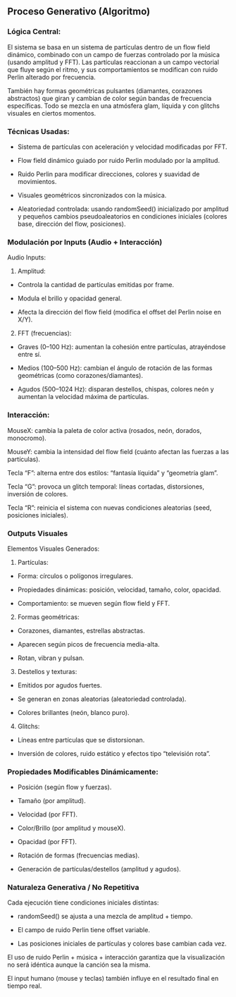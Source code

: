 ## Proceso Generativo (Algoritmo)
### Lógica Central:

El sistema se basa en un sistema de partículas dentro de un flow field dinámico, combinado con un campo de fuerzas controlado por la música (usando amplitud y FFT). Las partículas reaccionan a un campo vectorial que fluye según el ritmo, y sus comportamientos se modifican con ruido Perlin alterado por frecuencia.

También hay formas geométricas pulsantes (diamantes, corazones abstractos) que giran y cambian de color según bandas de frecuencia específicas. Todo se mezcla en una atmósfera glam, líquida y con glitchs visuales en ciertos momentos.

### Técnicas Usadas:

* Sistema de partículas con aceleración y velocidad modificadas por FFT.

* Flow field dinámico guiado por ruido Perlin modulado por la amplitud.

* Ruido Perlin para modificar direcciones, colores y suavidad de movimientos.

* Visuales geométricos sincronizados con la música.

* Aleatoriedad controlada: usando randomSeed() inicializado por amplitud y pequeños cambios pseudoaleatorios en condiciones iniciales (colores base, dirección del flow, posiciones).

### Modulación por Inputs (Audio + Interacción)

Audio Inputs:

1. Amplitud:

* Controla la cantidad de partículas emitidas por frame.

* Modula el brillo y opacidad general.

* Afecta la dirección del flow field (modifica el offset del Perlin noise en X/Y).

2. FFT (frecuencias):

* Graves (0–100 Hz): aumentan la cohesión entre partículas, atrayéndose entre sí.

* Medios (100–500 Hz): cambian el ángulo de rotación de las formas geométricas (como corazones/diamantes).

* Agudos (500–1024 Hz): disparan destellos, chispas, colores neón y aumentan la velocidad máxima de partículas.

### Interacción:
MouseX: cambia la paleta de color activa (rosados, neón, dorados, monocromo).

MouseY: cambia la intensidad del flow field (cuánto afectan las fuerzas a las partículas).

Tecla “F”: alterna entre dos estilos: “fantasía líquida” y “geometría glam”.

Tecla “G”: provoca un glitch temporal: líneas cortadas, distorsiones, inversión de colores.

Tecla “R”: reinicia el sistema con nuevas condiciones aleatorias (seed, posiciones iniciales).

### Outputs Visuales

Elementos Visuales Generados:

1. Partículas:

* Forma: círculos o polígonos irregulares.

* Propiedades dinámicas: posición, velocidad, tamaño, color, opacidad.

* Comportamiento: se mueven según flow field y FFT.

2. Formas geométricas:

* Corazones, diamantes, estrellas abstractas.

* Aparecen según picos de frecuencia media-alta.

* Rotan, vibran y pulsan.

3. Destellos y texturas:

* Emitidos por agudos fuertes.

* Se generan en zonas aleatorias (aleatoriedad controlada).

* Colores brillantes (neón, blanco puro).

4. Glitchs:

* Líneas entre partículas que se distorsionan.

* Inversión de colores, ruido estático y efectos tipo “televisión rota”.

### Propiedades Modificables Dinámicamente:

* Posición (según flow y fuerzas).

* Tamaño (por amplitud).

* Velocidad (por FFT).

* Color/Brillo (por amplitud y mouseX).

* Opacidad (por FFT).

* Rotación de formas (frecuencias medias).

* Generación de partículas/destellos (amplitud y agudos).

### Naturaleza Generativa / No Repetitiva

Cada ejecución tiene condiciones iniciales distintas:

* randomSeed() se ajusta a una mezcla de amplitud + tiempo.

* El campo de ruido Perlin tiene offset variable.

* Las posiciones iniciales de partículas y colores base cambian cada vez.

El uso de ruido Perlin + música + interacción garantiza que la visualización no será idéntica aunque la canción sea la misma.

El input humano (mouse y teclas) también influye en el resultado final en tiempo real.

